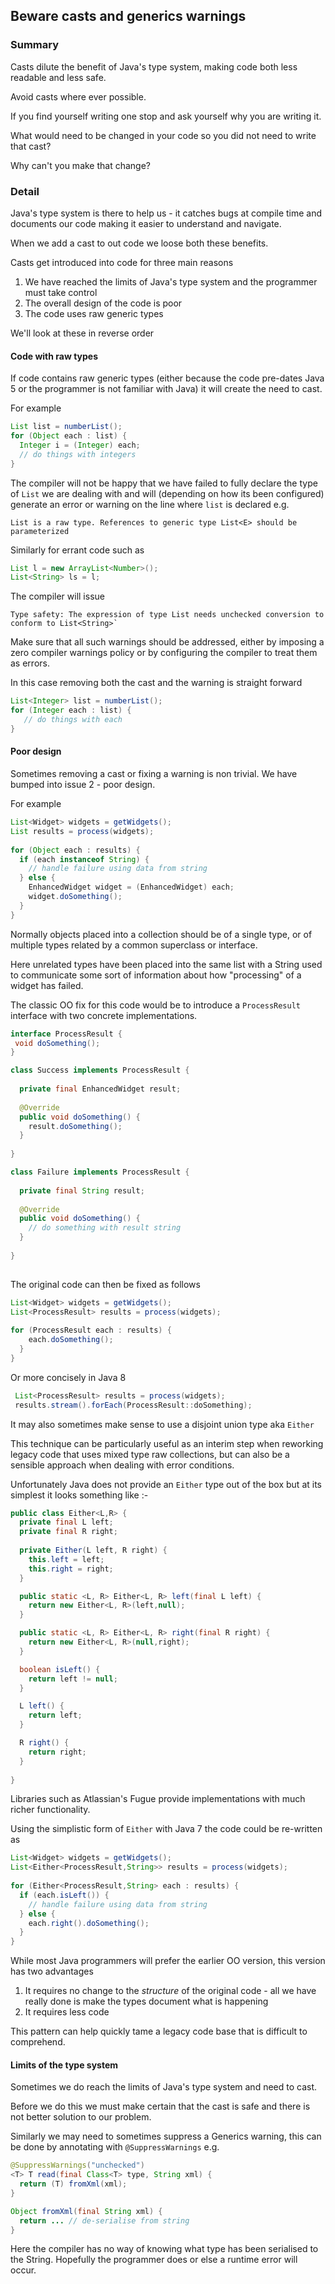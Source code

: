 ## Beware casts and generics warnings

### Summary

Casts dilute the benefit of Java's type system, making code both less readable and less safe.

Avoid casts where ever possible.

If you find yourself writing one stop and ask yourself why you are writing it. 

What would need to be changed in your code so you did not need to write that cast? 

Why can't you make that change?

### Detail

Java's type system is there to help us - it catches bugs at compile time and documents our code making it easier to understand and navigate.

When we add a cast to out code we loose both these benefits.

Casts get introduced into code for three main reasons

1. We have reached the limits of Java's type system and the programmer must take control
2. The overall design of the code is poor
3. The code uses raw generic types

We'll look at these in reverse order

#### Code with raw types

If code contains raw generic types (either because the code pre-dates Java 5 or the programmer is not familiar with Java) it will create the need to cast.

For example

```java
List list = numberList();
for (Object each : list) {
  Integer i = (Integer) each;
  // do things with integers
}
```

The compiler will not be happy that we have failed to fully declare the type of `List` we are dealing with and will (depending on how its been configured) generate an error or warning on the line where `list` is declared e.g.

```
List is a raw type. References to generic type List<E> should be parameterized
```

Similarly for errant code such as

```java
List l = new ArrayList<Number>();
List<String> ls = l;
```

The compiler will issue 

```
Type safety: The expression of type List needs unchecked conversion to conform to List<String>`
```

Make sure that all such warnings should be addressed, either by imposing a zero compiler warnings policy or by configuring the compiler to treat them as errors.

In this case removing both the cast and the warning is straight forward

```java
List<Integer> list = numberList();
for (Integer each : list) {
   // do things with each
}
```

#### Poor design

Sometimes removing a cast or fixing a warning is non trivial. We have bumped into issue 2 - poor design.

For example

```java
List<Widget> widgets = getWidgets();
List results = process(widgets);
    
for (Object each : results) {
  if (each instanceof String) {
    // handle failure using data from string
  } else {
    EnhancedWidget widget = (EnhancedWidget) each;
    widget.doSomething();
  }
}
```

Normally objects placed into a collection should be of a single type, or of multiple types related by a common superclass or interface.   

Here unrelated types have been placed into the same list with a String used to communicate some sort of information about how "processing" of a widget has failed.

The classic OO fix for this code would be to introduce a `ProcessResult` interface with two concrete implementations.

```java
interface ProcessResult {
 void doSomething(); 
}

class Success implements ProcessResult {
  
  private final EnhancedWidget result;
  
  @Override
  public void doSomething() {
    result.doSomething();
  }
  
}

class Failure implements ProcessResult {
  
  private final String result;
  
  @Override
  public void doSomething() {
    // do something with result string
  }
  
}
  
```

The original code can then be fixed as follows

```java
List<Widget> widgets = getWidgets();
List<ProcessResult> results = process(widgets);
    
for (ProcessResult each : results) {
    each.doSomething();
  }
}
```

Or more concisely in Java 8

```java
 List<ProcessResult> results = process(widgets);
 results.stream().forEach(ProcessResult::doSomething); 
```

It may also sometimes make sense to use a disjoint union type aka `Either` 

This technique can be particularly useful as an interim step when reworking legacy code that uses mixed type raw collections, but can also be a sensible approach when dealing with error conditions.

Unfortunately Java does not provide an `Either` type out of the box but at its simplest it looks something like :-

```java
public class Either<L,R> {
  private final L left;
  private final R right;
  
  private Either(L left, R right) {
    this.left = left;
    this.right = right;
  }

  public static <L, R> Either<L, R> left(final L left) {
    return new Either<L, R>(left,null);
  }

  public static <L, R> Either<L, R> right(final R right) {
    return new Either<L, R>(null,right);
  }

  boolean isLeft() {
    return left != null;
  }

  L left() {
    return left;
  }

  R right() {
    return right;
  }
  
}
```

Libraries such as Atlassian's Fugue provide implementations with much richer functionality.

Using the simplistic form of `Either` with Java 7 the code could be re-written as

```java
List<Widget> widgets = getWidgets();
List<Either<ProcessResult,String>> results = process(widgets);
    
for (Either<ProcessResult,String> each : results) {
  if (each.isLeft()) {
    // handle failure using data from string
  } else {  
    each.right().doSomething();
  }
}
```

While most Java programmers will prefer the earlier OO version, this version has two advantages

1. It requires no change to the *structure* of the original code - all we have really done is make the types document what is happening
2. It requires less code

This pattern can help quickly tame a legacy code base that is difficult to comprehend.

#### Limits of the type system

Sometimes we do reach the limits of Java's type system and need to cast. 

Before we do this we must make certain that the cast is safe and there is not better solution to our problem. 

Similarly we may need to sometimes suppress a Generics warning, this can be done by annotating with `@SuppressWarnings` e.g. 

```java
@SuppressWarnings("unchecked")
<T> T read(final Class<T> type, String xml) {
  return (T) fromXml(xml);
}

Object fromXml(final String xml) {
  return ... // de-serialise from string
}

```

Here the compiler has no way of knowing what type has been serialised to the String. Hopefully the programmer does or else a runtime error will occur.

